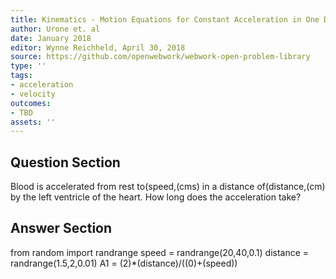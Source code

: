 ```yaml
---
title: Kinematics - Motion Equations for Constant Acceleration in One Dimension
author: Urone et. al
date: January 2018
editor: Wynne Reichheld, April 30, 2018
source: https://github.com/openwebwork/webwork-open-problem-library
type: ''
tags:
- acceleration
- velocity
outcomes:
- TBD
assets: ''
---
```


## Question Section 

Blood is accelerated from rest to(speed,(cms) in a distance of(distance,(cm) by the left ventricle of the heart. How long does the acceleration take?

## Answer Section

from random import randrange
speed = randrange(20,40,0.1)
distance = randrange(1.5,2,0.01)
A1 = (2)*(distance)/((0)+(speed))